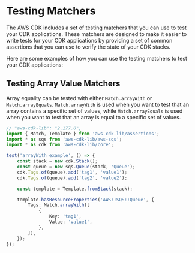 # Testing Matchers

The AWS CDK includes a set of testing matchers that you can use to test your CDK applications. These matchers are designed to make it easier to write tests for your CDK applications by providing a set of common assertions that you can use to verify the state of your CDK stacks.

Here are some examples of how you can use the testing matchers to test your CDK applications:

## Testing Array Value Matchers

Array equality can be tested with either `Match.arrayWith` or `Match.arrayEquals`. `Match.arrayWith` is used when you want to test that an array contains a specific set of values, while `Match.arrayEquals` is used when you want to test that an array is equal to a specific set of values.

```typescript
// "aws-cdk-lib": "2.177.0",
import { Match, Template } from 'aws-cdk-lib/assertions';
import * as sqs from 'aws-cdk-lib/aws-sqs';
import * as cdk from 'aws-cdk-lib/core';

test('arrayWith example', () => {
    const stack = new cdk.Stack();
    const queue = new sqs.Queue(stack, 'Queue');
    cdk.Tags.of(queue).add('tag1', 'value1');
    cdk.Tags.of(queue).add('tag2', 'value2');

    const template = Template.fromStack(stack);

    template.hasResourceProperties('AWS::SQS::Queue', {
        Tags: Match.arrayWith([
            {
                Key: 'tag1',
                Value: 'value1',
            },
        ]),
    });
});
```

